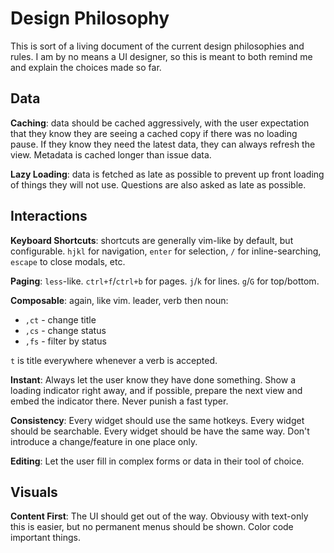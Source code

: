 # Design Philosophy

This is sort of a living document of the current design philosophies and rules. I am by no means a UI designer, so this is meant to both remind me and explain the choices made so far.

## Data

**Caching**: data should be cached aggressively, with the user expectation that they know they are seeing a cached copy if there was no loading pause. If they know they need the latest data, they can always refresh the view. Metadata is cached longer than issue data.

**Lazy Loading**: data is fetched as late as possible to prevent up front loading of things they will not use. Questions are also asked as late as possible.

## Interactions

**Keyboard Shortcuts**: shortcuts are generally vim-like by default, but configurable. `hjkl` for navigation, `enter` for selection, `/` for inline-searching, `escape` to close modals, etc.

**Paging**: `less`-like. `ctrl+f`/`ctrl+b` for pages. `j`/`k` for lines. `g`/`G` for top/bottom.

**Composable**: again, like vim. leader, verb then noun:

- `,ct` - change title
- `,cs` - change status
- `,fs` - filter by status

`t` is title everywhere whenever a verb is accepted.

**Instant**: Always let the user know they have done something. Show a loading indicator right away, and if possible, prepare the next view and embed the indicator there. Never punish a fast typer.

**Consistency**: Every widget should use the same hotkeys. Every widget should be searchable. Every widget should be have the same way. Don't introduce a change/feature in one place only.

**Editing**: Let the user fill in complex forms or data in their tool of choice.

## Visuals

**Content First**: The UI should get out of the way. Obviousy with text-only this is easier, but no permanent menus should be shown. Color code important things.
